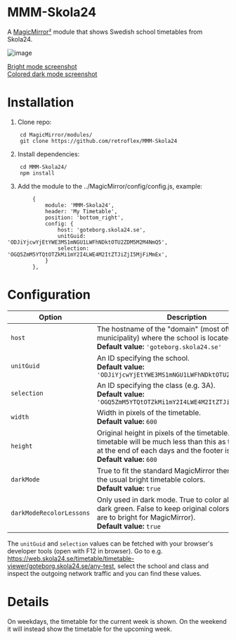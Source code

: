 # MMM-Skola24
A [MagicMirror²](https://github.com/MichMich/MagicMirror) module that shows Swedish school timetables from Skola24.

![image](https://user-images.githubusercontent.com/25268023/163270857-f13185dc-593f-4662-b863-70216571c297.png)

[Bright mode screenshot](https://user-images.githubusercontent.com/25268023/163323529-1d9d37a6-c80f-46b9-bb2c-11c9da47f14f.png)<br />
[Colored dark mode screenshot](https://user-images.githubusercontent.com/25268023/163323552-0e28268f-2249-4266-a6f8-96f820284176.png)

# Installation
1. Clone repo:
```
	cd MagicMirror/modules/
	git clone https://github.com/retroflex/MMM-Skola24
```
2. Install dependencies:
```
	cd MMM-Skola24/
	npm install
```
3. Add the module to the ../MagicMirror/config/config.js, example:
```
		{
			module: 'MMM-Skola24',
			header: 'My Timetable',
			position: 'bottom_right',
			config: {
				host: 'goteborg.skola24.se',
				unitGuid: 'ODJiYjcwYjEtYWE3MS1mNGU1LWFhNDktOTU2ZDM5M2M4NmQ5',
				selection: 'OGQ5ZmM5YTQtOTZkMi1mY2I4LWE4M2ItZTJiZjI5MjFiMmEx',
			}
		},
```

# Configuration
| Option                        | Description
| ------------------------------| -----------
| `host`                        | The hostname of the "domain" (most often the municipality) where the school is located.<br />**Default value:** `'goteborg.skola24.se'`
| `unitGuid`                    | An ID specifying the school.<br />**Default value:** `'ODJiYjcwYjEtYWE3MS1mNGU1LWFhNDktOTU2ZDM5M2M4NmQ5'`
| `selection`                   | An ID specifying the class (e.g. 3A).<br />**Default value:** `'OGQ5ZmM5YTQtOTZkMi1mY2I4LWE4M2ItZTJiZjI5MjFiMmEx'`
| `width`                       | Width in pixels of the timetable.<br />**Default value:** `600`
| `height`                      | Original height in pixels of the timetable. The rendered timetable will be much less than this as the free times at the end of each days and the footer is clipped.<br />**Default value:** `600`
| `darkMode`                    | True to fit the standard MagicMirror theme. False for the usual bright timetable colors.<br />**Default value:** `true`
| `darkModeRecolorLessons`      | Only used in dark mode. True to color all lesson boxes dark green. False to keep original colors (which imo are to bright for MagicMirror).<br />**Default value:** `true`

The `unitGuid` and `selection` values can be fetched with your browser's developer tools (open with F12 in browser). Go to e.g. https://web.skola24.se/timetable/timetable-viewer/goteborg.skola24.se/any-test, select the school and class and inspect the outgoing network traffic and you can find these values.

# Details
On weekdays, the timetable for the current week is shown. On the weekend it will instead show the timetable for the upcoming week.
